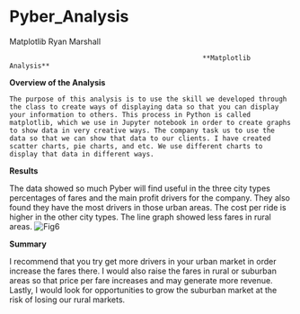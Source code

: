 # Pyber_Analysis
Matplotlib
Ryan Marshall

      
                                                    **Matplotlib Analysis**
                                                    
                                            
 **Overview of the Analysis**
 
    The purpose of this analysis is to use the skill we developed through the class to create ways of displaying data so that you can display your information to others. This process in Python is called matplotlib, which we use in Jupyter notebook in order to create graphs to show data in very creative ways. The company task us to use the data so that we can show that data to our clients. I have created scatter charts, pie charts, and etc. We use different charts to display that data in different ways.
   
**Results**

  The data showed so much Pyber will find useful in the three city types percentages of fares and the main profit drivers for the company. They also found they have the most drivers in those urban areas. The cost per ride is higher in the other city types. The line graph showed less fares in rural areas.
  ![Fig6](https://user-images.githubusercontent.com/112818881/195719815-37cc0429-5e5b-453e-ab39-a6966f508794.png)

  
  
**Summary**

  I recommend that you try get more drivers in your urban market in order increase the fares there. I would also raise the fares in rural or suburban areas so that price per fare increases and may generate more revenue. Lastly, I would look for opportunities to grow the suburban market at the risk of losing our rural markets.
      
